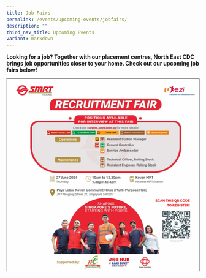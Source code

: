 ```yaml
---
title: Job Fairs
permalink: /events/upcoming-events/jobfairs/
description: ""
third_nav_title: Upcoming Events
variant: markdown
---
```

**Looking for a job? Together with our placement centres, North East CDC brings job opportunities closer to your home. Check out our upcoming job fairs below!**

![](/images/June_Job.jpg)